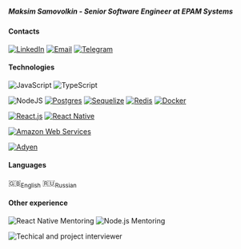 ##### Maksim Samovolkin - Senior Software Engineer at EPAM Systems

#### Contacts
[![LinkedIn](https://img.shields.io/badge/-LinkedIn-0A66C2?logo=LinkedIn)](https://linkedin.com/in/samovolkin)
[![Email](https://img.shields.io/badge/Email-samovolkinmaxim%40gmail.com-blue)](mailto:samovolkinmaxim@gmail.com)
[![Telegram](https://img.shields.io/badge/-Telegram-blue?logo=Telegram)](https://t.me/samovolkin)

#### Technologies
![JavaScript](https://img.shields.io/badge/-JavaScript-14161A?logo=JavaScript)
![TypeScript](https://img.shields.io/badge/-TypeScript-14161A?logo=TypeScript)


![NodeJS](https://img.shields.io/badge/-Node.js-14161A?logo=Node.js)
[![Postgres](https://img.shields.io/badge/-PostgreSQL-336791?logo=PostgreSQL&logoColor=ffffff)](https://www.postgresql.org/)
[![Sequelize](https://img.shields.io/badge/-Sequelize-52B0E7?logo=Sequelize&logoColor=ffffff)](https://sequelize.org/master/)
[![Redis](https://img.shields.io/badge/-Redis-DC382D?logo=Redis&logoColor=ffffff)](https://redis.io/)
[![Docker](https://img.shields.io/badge/-Docker-2496ED?logo=Docker&logoColor=ffffff)](https://www.docker.com/)


[![React.js](https://img.shields.io/badge/-React-292c34?logo=React&logoColor=61DAFB)](https://reactjs.org/)
[![React Native](https://img.shields.io/badge/-React_Native-292c34?logo=React&logoColor=61DAFB)](https://reactnative.dev/)

[![Amazon Web Services](https://img.shields.io/badge/-Amazon_Web_Services-FF9900?logo=AmazonAWS)](https://aws.amazon.com)


[![Adyen](https://img.shields.io/badge/-Adyen-ffffff?logo=Adyen)](https://adyen.com)

#### Languages
🇬🇧<sub>English</sub> 🇷🇺<sub>Russian</sub>

#### Other experience
![React Native Mentoring](https://img.shields.io/badge/-React_Native_Mentoring-ffffff?logo=React&logoColor=61DAFB)
![Node.js Mentoring](https://img.shields.io/badge/-Node.js_Mentoring-ffffff?logo=Node.js)

![Techical and project interviewer](https://img.shields.io/badge/-Technical_&_Project_Interviewer-14161A?logo=JavaScript)
